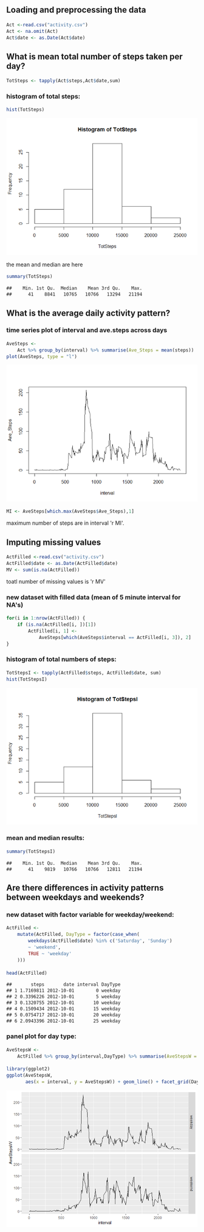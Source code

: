 Loading and preprocessing the data
----------------------------------

``` r
Act <-read.csv("activity.csv")
Act <- na.omit(Act)
Act$date <- as.Date(Act$date)
```

What is mean total number of steps taken per day?
-------------------------------------------------

``` r
TotSteps <- tapply(Act$steps,Act$date,sum)
```

### histogram of total steps:

``` r
hist(TotSteps)
```

![](PA1_template_files/figure-markdown_github/histtotSteps1-1.png)

the mean and median are here

``` r
summary(TotSteps)
```

    ##    Min. 1st Qu.  Median    Mean 3rd Qu.    Max. 
    ##      41    8841   10765   10766   13294   21194

What is the average daily activity pattern?
-------------------------------------------

### time series plot of interval and ave.steps across days

``` r
AveSteps <-
    Act %>% group_by(interval) %>% summarise(Ave_Steps = mean(steps))
plot(AveSteps, type = "l")
```

![](PA1_template_files/figure-markdown_github/AveStepsByInterval-1.png)

``` r
MI <- AveSteps[which.max(AveSteps$Ave_Steps),1]
```

maximum number of steps are in interval 'r MI'.

Imputing missing values
-----------------------

``` r
ActFilled <-read.csv("activity.csv")
ActFilled$date <- as.Date(ActFilled$date)
MV <- sum(is.na(ActFilled))
```

toatl number of missing values is 'r MV'

### new dataset with filled data (mean of 5 minute interval for NA's)

``` r
for(i in 1:nrow(ActFilled)) {
    if (is.na(ActFilled[i, ])[1])
        ActFilled[i, 1] <-
            AveSteps[which(AveSteps$interval == ActFilled[i, 3]), 2]
}
```

### histogram of total numbers of steps:

``` r
TotStepsI <- tapply(ActFilled$steps, ActFilled$date, sum)
hist(TotStepsI)
```

![](PA1_template_files/figure-markdown_github/histtotSteps2-1.png)

### mean and median results:

``` r
summary(TotStepsI)
```

    ##    Min. 1st Qu.  Median    Mean 3rd Qu.    Max. 
    ##      41    9819   10766   10766   12811   21194

Are there differences in activity patterns between weekdays and weekends?
-------------------------------------------------------------------------

### new dataset with factor variable for weekday/weekend:

``` r
ActFilled <-
    mutate(ActFilled, DayType = factor(case_when(
        weekdays(ActFilled$date) %in% c('Saturday', 'Sunday')
        ~ 'weekend',
        TRUE ~ 'weekday'
    )))

head(ActFilled)
```

    ##       steps       date interval DayType
    ## 1 1.7169811 2012-10-01        0 weekday
    ## 2 0.3396226 2012-10-01        5 weekday
    ## 3 0.1320755 2012-10-01       10 weekday
    ## 4 0.1509434 2012-10-01       15 weekday
    ## 5 0.0754717 2012-10-01       20 weekday
    ## 6 2.0943396 2012-10-01       25 weekday

### panel plot for day type:

``` r
AveStepsW <-
    ActFilled %>% group_by(interval,DayType) %>% summarise(AveStepsW = mean(steps))

library(ggplot2)
ggplot(AveStepsW,
       aes(x = interval, y = AveStepsW)) + geom_line() + facet_grid(DayType ~ .)
```

![](PA1_template_files/figure-markdown_github/PanelDayType-1.png)
